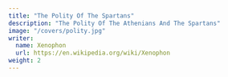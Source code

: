 ```yaml
---
title: "The Polity Of The Spartans"
description: "The Polity Of The Athenians And The Spartans"
image: "/covers/polity.jpg"
writer:
  name: Xenophon
  url: https://en.wikipedia.org/wiki/Xenophon
weight: 2
---
```

